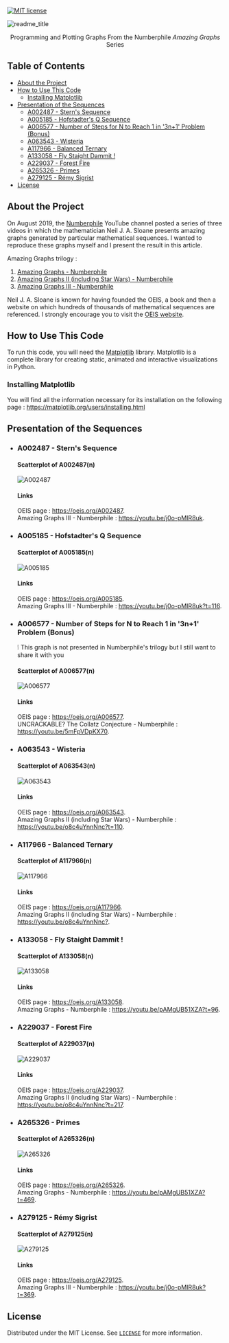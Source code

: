[![MIT license](https://img.shields.io/badge/License-MIT-blue.svg)](https://github.com/armandwayoff/Amazing-Graphs/blob/master/LICENSE)

![readme_title](readme_title.png)

<p align="center">Programming and Plotting Graphs From the Numberphile <i>Amazing Graphs</i> Series</p>

## Table of Contents

* [About the Project](#about-the-project)
* [How to Use This Code](#how-to-use-this-code)
  * [Installing Matplotlib](#installing-matplotlib)
* [Presentation of the Sequences](#presentation-of-the-sequences)
  * [A002487 - Stern's Sequence](#a002487---sterns-sequence)
  * [A005185 - Hofstadter's Q Sequence](#a005185---hofstadters-q-sequence)
  * [A006577 - Number of Steps for N to Reach 1 in '3n+1' Problem (Bonus)](#a006577---number-of-steps-for-n-to-reach-1-in-3n1-problem-bonus)
  * [A063543 - Wisteria](#a063543---wisteria)
  * [A117966 - Balanced Ternary](#a117966---balanced-ternary)
  * [A133058 - Fly Staight Dammit !](#a133058---fly-staight-dammit-)
  * [A229037 - Forest Fire](#a229037---forest-fire)
  * [A265326 - Primes](#a265326---primes)
  * [A279125 - Rémy Sigrist](#a279125---rémy-sigrist)
* [License](#license)

## About the Project

On August 2019, the [Numberphile](https://www.youtube.com/user/numberphile/) YouTube channel posted a series of three videos in which the mathematician Neil J. A. Sloane presents amazing graphs generated by particular mathematical sequences.
I wanted to reproduce these graphs myself and I present the result in this article.

Amazing Graphs trilogy :
  
  1. [Amazing Graphs - Numberphile](https://youtu.be/pAMgUB51XZA)
  2. [Amazing Graphs II (including Star Wars) - Numberphile](https://youtu.be/o8c4uYnnNnc)
  3. [Amazing Graphs III - Numberphile](https://youtu.be/j0o-pMIR8uk)

Neil J. A. Sloane is known for having founded the OEIS, a book and then a website on which hundreds of thousands of mathematical sequences are referenced. I strongly encourage you to visit the [OEIS website](https://oeis.org/).

## How to Use This Code

To run this code, you will need the [Matplotlib](https://matplotlib.org/) library. Matplotlib is a complete library for creating static, animated and interactive visualizations in Python.

### Installing Matplotlib

You will find all the information necessary for its installation on the following page : <https://matplotlib.org/users/installing.html>

## Presentation of the Sequences

* ### A002487 - Stern's Sequence

  #### Scatterplot of A002487(n)
  
  ![A002487](illustration_images/A002487.png)
  
  #### Links
  
  OEIS page : <https://oeis.org/A002487>.  
  Amazing Graphs III - Numberphile : <https://youtu.be/j0o-pMIR8uk>.
  
* ### A005185 - Hofstadter's Q Sequence
  
  #### Scatterplot of A005185(n)
  
  ![A005185](illustration_images/A005185.png)
  
  #### Links

  OEIS page : <https://oeis.org/A005185>.  
  Amazing Graphs III - Numberphile : <https://youtu.be/j0o-pMIR8uk?t=116>.
  
* ### A006577 - Number of Steps for N to Reach 1 in '3n+1' Problem (Bonus)
  
  ❕ This graph is not presented in Numberphile's trilogy but I still want to share it with you

  #### Scatterplot of A006577(n)
  
  ![A006577](illustration_images/A006577.png)
  
  #### Links

  OEIS page : <https://oeis.org/A006577>.  
  UNCRACKABLE? The Collatz Conjecture - Numberphile : <https://youtu.be/5mFpVDpKX70>.
  
* ### A063543 - Wisteria
  
  #### Scatterplot of A063543(n)
  
  ![A063543](illustration_images/A063543.png)
  
  #### Links

  OEIS page : <https://oeis.org/A063543>.  
  Amazing Graphs II (including Star Wars) - Numberphile : <https://youtu.be/o8c4uYnnNnc?t=110>.
  
* ### A117966 - Balanced Ternary
  
  #### Scatterplot of A117966(n)
  
  ![A117966](illustration_images/A117966.png)
  
  #### Links

  OEIS page : <https://oeis.org/A117966>.  
  Amazing Graphs II (including Star Wars) - Numberphile : <https://youtu.be/o8c4uYnnNnc?>.  

* ### A133058 - Fly Staight Dammit !
  
  #### Scatterplot of A133058(n)
  
  ![A133058](illustration_images/A133058.png)
  
  #### Links

  OEIS page : <https://oeis.org/A133058>.  
  Amazing Graphs - Numberphile : <https://youtu.be/pAMgUB51XZA?t=96>.
  
* ### A229037 - Forest Fire

  #### Scatterplot of A229037(n)
  
  ![A229037](illustration_images/A229037.png)
  
  #### Links

  OEIS page : <https://oeis.org/A229037>.  
  Amazing Graphs II (including Star Wars) - Numberphile : <https://youtu.be/o8c4uYnnNnc?t=217>.
  
* ### A265326 - Primes
  
  #### Scatterplot of A265326(n)
  
  ![A265326](illustration_images/A265326.png)
  
  #### Links

  OEIS page : <https://oeis.org/A265326>.  
  Amazing Graphs - Numberphile : <https://youtu.be/pAMgUB51XZA?t=469>.

* ### A279125 - Rémy Sigrist
  
  #### Scatterplot of A279125(n)
  
  ![A279125](illustration_images/A279125.png)
  
  #### Links

  OEIS page : <https://oeis.org/A279125>.  
  Amazing Graphs III - Numberphile : <https://youtu.be/j0o-pMIR8uk?t=369>.
  
## License

Distributed under the MIT License. See [```LICENSE```](https://github.com/armandwayoff/Amazing-Graphs/blob/master/LICENSE) for more information.

